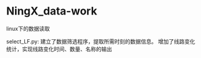 # NingX_data-work
linux下的数据读取



select_LF.py:
  建立了数据筛选程序，提取所需时刻的数据信息。
  增加了线路变化统计，实现线路变化时间、数量、名称的输出
